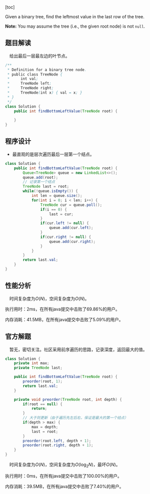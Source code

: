 [toc]

Given a binary tree, find the leftmost value in the last row of the tree.

**Note:** You may assume the tree (i.e., the given root node) is not `null`.



## 题目解读

&emsp;给出最后一层最左边的叶节点。

```java
/**
 * Definition for a binary tree node.
 * public class TreeNode {
 *     int val;
 *     TreeNode left;
 *     TreeNode right;
 *     TreeNode(int x) { val = x; }
 * }
 */
class Solution {
    public int findBottomLeftValue(TreeNode root) {
        
    }
}
```

## 程序设计

* 最直观的是层次遍历最后一层第一个结点。

```java
class Solution {
    public int findBottomLeftValue(TreeNode root) {
        Queue<TreeNode> queue = new LinkedList<>();
        queue.add(root);
        // 记录第一个结点
        TreeNode last = root;
        while(!queue.isEmpty()) {
            int len = queue.size();
            for(int i = 0; i < len; i++) {
                TreeNode cur = queue.poll();
                if(i == 0) {
                    last = cur;
                }
                if(cur.left != null) {
                    queue.add(cur.left);
                }
                if(cur.right != null) {
                    queue.add(cur.right);
                }
            }   
        }
        return last.val;
    }
}
```

## 性能分析

&emsp;时间复杂度为$O(N)$，空间复杂度为$O(N)$。

执行用时：2ms，在所有java提交中击败了69.86%的用户。

内存消耗：41.5MB，在所有java提交中击败了5.09%的用户。

## 官方解题

&emsp;暂无，密切关注。社区采用前序遍历的思路，记录深度，返回最大的值。

```java
class Solution {
    private int max;
    private TreeNode last;

    public int findBottomLeftValue(TreeNode root) {
        preorder(root, 1);
        return last.val;
    }

    private void preorder(TreeNode root, int depth) {
        if(root == null) {
            return;
        }
        // 大于则更新（由于遍历先左后右，保证是最大的第一个结点）
        if(depth > max) {
            max = depth;
            last = root;
        }
        preorder(root.left, depth + 1);
        preorder(root.right, depth + 1);
    }
}
```

&emsp;时间复杂度为$O(N)$，空间复杂度为$O(\log_2N)$，最坏$O(N)$。

执行用时：0ms，在所有java提交中击败了100.00%的用户。

内存消耗：39.5MB，在所有java提交中击败了7.40%的用户。